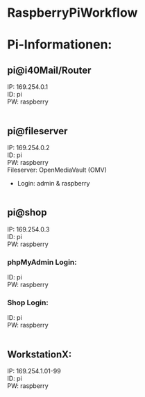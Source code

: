 # RaspberryPiWorkflow
# Pi-Informationen:

## pi@i40Mail/Router <br>
IP: 169.254.0.1 <br>
ID: pi <br>
PW: raspberry <br><br>
 
## pi@fileserver <br>
IP: 169.254.0.2 <br>
ID: pi <br>
PW: raspberry <br>
Fileserver: OpenMediaVault (OMV) <br>
 - Login: admin & raspberry <br><br>
  
## pi@shop <br>
IP: 169.254.0.3 <br>
ID: pi <br>
PW: raspberry <br>

### phpMyAdmin Login: <br>
ID: pi <br>
PW: raspberry <br>

### Shop Login: <br>
ID: pi <br>
PW: raspberry <br><br>

## WorkstationX: <br>
IP: 169.254.1.01-99  <br> 
ID: pi  <br> 
PW: raspberry  <br><br>

